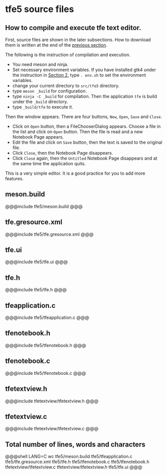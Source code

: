 # tfe5 source files

## How to compile and execute tfe text editor.

First, source files are shown in the later subsections.
How to download them is written at the end of the [previous section](sec14.src.md).

The following is the instruction of compilation and execution.

- You need meson and ninja.
- Set necessary environment variables.
If you have installed gtk4 under the instruction in [Section 2](sec2.src.md), type `. env.sh` to set the environment variables.
- change your current directory to `src/tfe5` directory.
- type `meson _build` for configuration.
- type `ninja -C _build` for compilation.
Then the application `tfe` is build under the `_build` directory.
- type `_build/tfe` to execute it.

Then the window appears.
There are four buttons, `New`, `Open`, `Save` and `Close`.

- Click on `Open` button, then a FileChooserDialog appears.
Choose a file in the list and click on `Open` button.
Then the file is read and a new Notebook Page appears.
- Edit the file and click on `Save` button, then the text is saved to the original file.
- Click `Close`, then the Notebook Page disappears.
- Click `Close` again, then the `Untitled` Notebook Page disappears and at the same time the application quits.

This is a very simple editor.
It is a good practice for you to add more features.

## meson.build

@@@include
tfe5/meson.build
@@@

## tfe.gresource.xml

@@@include
tfe5/tfe.gresource.xml
@@@

## tfe.ui

@@@include
tfe5/tfe.ui
@@@

## tfe.h

@@@include
tfe5/tfe.h
@@@

## tfeapplication.c

@@@include
tfe5/tfeapplication.c
@@@

## tfenotebook.h

@@@include
tfe5/tfenotebook.h
@@@

## tfenotebook.c

@@@include
tfe5/tfenotebook.c
@@@

## tfetextview.h

@@@include
tfetextview/tfetextview.h
@@@

## tfetextview.c

@@@include
tfetextview/tfetextview.c
@@@

## Total number of lines, words and characters

@@@shell
LANG=C wc tfe5/meson.build tfe5/tfeapplication.c tfe5/tfe.gresource.xml tfe5/tfe.h tfe5/tfenotebook.c tfe5/tfenotebook.h tfetextview/tfetextview.c tfetextview/tfetextview.h tfe5/tfe.ui
@@@

